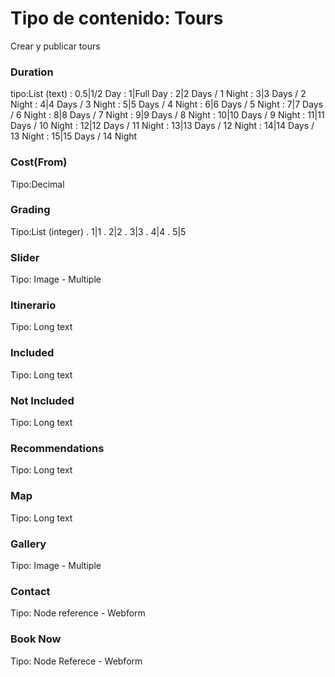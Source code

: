 # Tipo de contenido: Tours
Crear y publicar tours
### Duration
tipo:List (text)
  : 0.5|1/2 Day
  : 1|Full Day
  : 2|2 Days / 1 Night
  : 3|3 Days / 2 Night
  : 4|4 Days / 3 Night
  : 5|5 Days / 4 Night
  : 6|6 Days / 5 Night
  : 7|7 Days / 6 Night
  : 8|8 Days / 7 Night
  : 9|9 Days / 8 Night
  : 10|10 Days / 9 Night
  : 11|11 Days / 10 Night
  : 12|12 Days / 11 Night
  : 13|13 Days / 12 Night
  : 14|14 Days / 13 Night
  : 15|15 Days / 14 Night
### Cost(From)
  Tipo:Decimal
### Grading
  Tipo:List (integer)
  . 1|1
  . 2|2
  . 3|3
  . 4|4
  . 5|5
### Slider
  Tipo: Image - Multiple
### Itinerario
  Tipo: Long text
### Included
  Tipo: Long text
### Not Included
  Tipo: Long text
### Recommendations
  Tipo: Long text
### Map
  Tipo: Long text
### Gallery
  Tipo: Image - Multiple
### Contact
  Tipo: Node reference - Webform
### Book Now
  Tipo: Node Referece - Webform






